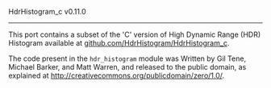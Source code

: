 HdrHistogram_c v0.11.0

----------------------------------------------

This port contains a subset of the 'C' version of High Dynamic Range (HDR) Histogram available at [github.com/HdrHistogram/HdrHistogram_c](https://github.com/HdrHistogram/HdrHistogram_c).


The code present in the `hdr_histogram` module was Written by Gil Tene, Michael Barker,
and Matt Warren, and released to the public domain, as explained at
http://creativecommons.org/publicdomain/zero/1.0/.
